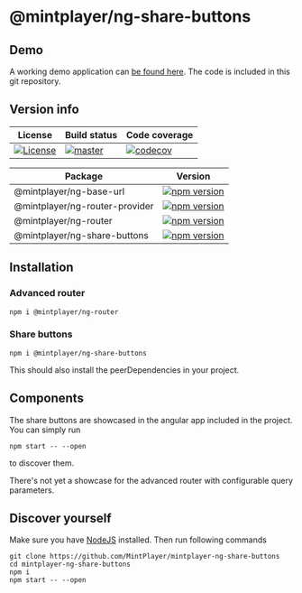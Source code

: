 # @mintplayer/ng-share-buttons

## Demo
A working demo application can [be found here](https://share-buttons.mintplayer.com).
The code is included in this git repository.

## Version info

| License      | Build status | Code coverage |
|--------------|--------------|---------------|
| [![License](https://img.shields.io/badge/License-Apache%202.0-green.svg)](https://opensource.org/licenses/Apache-2.0) | [![master](https://github.com/MintPlayer/mintplayer-ng-share-buttons/actions/workflows/publish-master.yml/badge.svg)](https://github.com/MintPlayer/mintplayer-ng-share-buttons/actions/workflows/publish-master.yml) | [![codecov](https://codecov.io/gh/MintPlayer/mintplayer-ng-share-buttons/branch/master/graph/badge.svg?token=X0G8OV053U)](https://codecov.io/gh/MintPlayer/mintplayer-ng-share-buttons) |

| Package                             | Version                                                                                                                                        |
|-------------------------------------|------------------------------------------------------------------------------------------------------------------------------------------------|
| @mintplayer/ng-base-url             | [![npm version](https://badge.fury.io/js/%40mintplayer%2Fng-base-url.svg)](https://badge.fury.io/js/%40mintplayer%2Fng-base-url)               |
| @mintplayer/ng-router-provider      | [![npm version](https://badge.fury.io/js/%40mintplayer%2Fng-router-provider.svg)](https://badge.fury.io/js/%40mintplayer%2Fng-router-provider) |
| @mintplayer/ng-router               | [![npm version](https://badge.fury.io/js/%40mintplayer%2Fng-router.svg)](https://badge.fury.io/js/%40mintplayer%2Fng-router)                   |
| @mintplayer/ng-share-buttons        | [![npm version](https://badge.fury.io/js/%40mintplayer%2Fng-share-buttons.svg)](https://badge.fury.io/js/%40mintplayer%2Fng-share-buttons)     |

## Installation
### Advanced router

    npm i @mintplayer/ng-router
    
### Share buttons

    npm i @mintplayer/ng-share-buttons

This should also install the peerDependencies in your project.

## Components
The share buttons are showcased in the angular app included in the project. You can simply run

    npm start -- --open

to discover them.

There's not yet a showcase for the advanced router with configurable query parameters.

## Discover yourself
Make sure you have [NodeJS](https://nodejs.org/en/download/) installed.
Then run following commands

    git clone https://github.com/MintPlayer/mintplayer-ng-share-buttons
    cd mintplayer-ng-share-buttons
    npm i
    npm start -- --open
